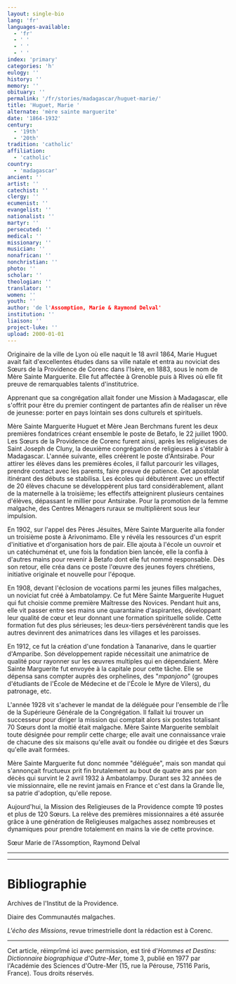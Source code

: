 ```yaml
---
layout: single-bio
lang: 'fr'
languages-available:
  - 'fr'
  - ' '
  - ' '
  - ' '
index: 'primary'
categories: 'h'
eulogy: ''
history: ''
memory: ''
obituary: ''
permalink: '/fr/stories/madagascar/huguet-marie/'
title: 'Huguet, Marie '
alternate: 'mère sainte marguerite'
date: '1864-1932'
century:
  - '19th'
  - '20th'
tradition: 'catholic'
affiliation:
  - 'catholic'
country:
  - 'madagascar'
ancient: ''
artist: ''
catechist: ''
clergy: ''
ecumenist: ''
evangelist: ''
nationalist: ''
martyr: ''
persecuted: ''
medical: ''
missionary: ''
musician: ''
nonafrican: ''
nonchristian: ''
photo: ''
scholar: ''
theologian: ''
translator: ''
women: ''
youth: ''
author: 'de l'Assomption, Marie & Raymond Delval'
institution: ''
liaison: ''
project-luke: ''
upload: 2000-01-01
---
```



Originaire de la ville de Lyon où elle naquit le 18 avril 1864, Marie Huguet avait fait d'excellentes études dans sa ville natale et entra au noviciat des Sœurs de la Providence de Corenc dans l'Isère, en 1883, sous le nom de Mère Sainte Marguerite. Elle fut affectée à Grenoble puis à Rives où elle fit preuve de remarquables talents d'institutrice.

Apprenant que sa congrégation allait fonder une Mission à Madagascar, elle s'offrit pour être du premier contingent de partantes afin de réaliser un rêve de jeunesse: porter en pays lointain ses dons culturels et spirituels.

Mère Sainte Marguerite Huguet et Mère Jean Berchmans furent les deux premières fondatrices créant ensemble le poste de Betafo, le 22 juillet 1900. Les Sœurs de la Providence de Corenc furent ainsi, après les religieuses de Saint Joseph de Cluny, la deuxième congrégation de religieuses à s'établir à Madagascar. L'année suivante, elles créèrent le poste d'Antsirabe. Pour attirer les élèves dans les premières écoles, il fallut parcourir les villages, prendre contact avec les parents, faire preuve de patience. Cet apostolat itinérant des débuts se stabilisa. Les écoles qui débutèrent avec un effectif de 20 élèves chacune se développèrent plus tard considérablement, allant de la maternelle à la troisième; les effectifs atteignirent plusieurs centaines d'élèves, dépassant le millier pour Antsirabe. Pour la promotion de la femme malgache, des Centres Ménagers ruraux se multiplièrent sous leur impulsion.

En 1902, sur l'appel des Pères Jésuites, Mère Sainte Marguerite alla fonder un troisième poste à Arivonimamo. Elle y révéla les ressources d'un esprit d'initiative et d'organisation hors de pair. Elle ajouta à l'école un ouvroir et un catéchuménat et, une fois la fondation bien lancée, elle la confia à d'autres mains pour revenir à Betafo dont elle fut nommé responsable. Dès son retour, elle créa dans ce poste l'œuvre des jeunes foyers chrétiens, initiative originale et nouvelle pour l'époque.

En 1908, devant l'éclosion de vocations parmi les jeunes filles malgaches, un noviciat fut créé à Ambatolampy. Ce fut Mère Sainte Marguerite Huguet qui fut choisie comme première Maîtresse des Novices. Pendant huit ans, elle vit passer entre ses mains une quarantaine d'aspirantes, développant leur qualité de cœur et leur donnant une formation spirituelle solide. Cette formation fut des plus sérieuses; les deux-tiers persévérèrent tandis que les autres devinrent des animatrices dans les villages et les paroisses.

En 1912, ce fut la création d'une fondation à Tananarive, dans le quartier d'Amparibe. Son développement rapide nécessitait une animatrice de qualité pour rayonner sur les œuvres multiples qui en dépendaient. Mère Sainte Marguerite fut envoyée à la capitale pour cette tâche. Elle se dépensa sans compter auprès des orphelines, des "*mpanjono*" (groupes d'étudiants de l'École de Médecine et de l'École le Myre de Vilers), du patronage, etc.

L'année 1928 vit s'achever le mandat de la déléguée pour l'ensemble de l'Île de la Supérieure Générale de la Congrégation. Il fallait lui trouver un successeur pour diriger la mission qui comptait alors six postes totalisant 70 Sœurs dont la moitié était malgache. Mère Sainte Marguerite semblait toute désignée pour remplir cette charge; elle avait une connaissance vraie de chacune des six maisons qu'elle avait ou fondée ou dirigée et des Sœurs qu'elle avait formées.

Mère Sainte Marguerite fut donc nommée "déléguée", mais son mandat qui s'annonçait fructueux prit fin brutalement au bout de quatre ans par son décès qui survint le 2 avril 1932 à Ambatolampy. Durant ses 32 années de vie missionnaire, elle ne revint jamais en France et c'est dans la Grande Île, sa patrie d'adoption, qu'elle repose.

Aujourd'hui, la Mission des Religieuses de la Providence compte 19 postes et plus de 120 Sœurs. La relève des premières missionnaires a été assurée grâce à une  génération de Religieuses malgaches assez nombreuses et dynamiques pour prendre totalement en mains la vie de cette province.

Sœur Marie de l'Assomption, Raymond Delval

---

---

# Bibliographie

Archives de l'Institut de la Providence.

Diaire des Communautés malgaches.

*L'écho des Missions*, revue trimestrielle dont la rédaction est à Corenc.

---

Cet article, réimprîmé ici avec permission, est tiré d'*Hommes et Destins: Dictionnaire biographique d'Outre-Mer*, tome 3, publié en 1977 par l'Académie des Sciences d'Outre-Mer (15, rue la Pérouse, 75116 Paris, France). Tous droits réservés.
